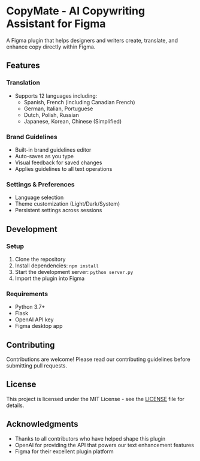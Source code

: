 # CopyMate - AI Copywriting Assistant for Figma

A Figma plugin that helps designers and writers create, translate, and enhance copy directly within Figma.

## Features

### Translation
- Supports 12 languages including:
  - Spanish, French (including Canadian French)
  - German, Italian, Portuguese
  - Dutch, Polish, Russian
  - Japanese, Korean, Chinese (Simplified)

### Brand Guidelines
- Built-in brand guidelines editor
- Auto-saves as you type
- Visual feedback for saved changes
- Applies guidelines to all text operations

### Settings & Preferences
- Language selection
- Theme customization (Light/Dark/System)
- Persistent settings across sessions

## Development

### Setup
1. Clone the repository
2. Install dependencies: `npm install`
3. Start the development server: `python server.py`
4. Import the plugin into Figma

### Requirements
- Python 3.7+
- Flask
- OpenAI API key
- Figma desktop app

## Contributing
Contributions are welcome! Please read our contributing guidelines before submitting pull requests.

## License

This project is licensed under the MIT License - see the [LICENSE](LICENSE) file for details.

## Acknowledgments

* Thanks to all contributors who have helped shape this plugin
* OpenAI for providing the API that powers our text enhancement features
* Figma for their excellent plugin platform 
